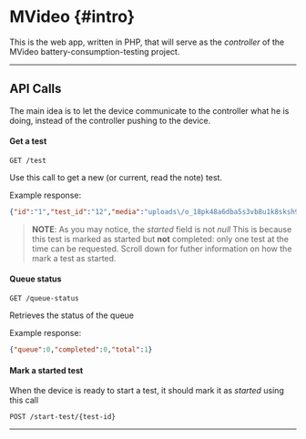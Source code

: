 MVideo	{#intro}
=====================

This is the web app, written in PHP, that will serve as the *controller* of the MVideo battery-consumption-testing project.

----------


API Calls
---------
The main idea is to let the device communicate to the controller what he is doing, instead of the controller pushing to the device.

> 


#### <i class="icon-file"></i> Get a test
``` 
GET /test
```
Use this call to get a new (or current, read the note) test.

Example response:
```json
{"id":"1","test_id":"12","media":"uploads\/o_18pk48a6dba5s3vb8u1k8sksh9.jpg","brightness":"80","network":"wifi","signal_strenght":"100","volume":"0","started":"2014-06-16 08:38:09","completed":null,"created_at":"2014-06-04 19:03:59","updated_at":"2014-06-16 08:38:09"}
```

> **NOTE**: As you may notice, the *started* field is not *null*
This is because this test is marked as started but **not** completed: only one test at the time can be requested.
Scroll down for futher information on how the mark a test as started.


#### <i class="icon-search"></i> Queue status
``` 
GET /queue-status
```
Retrieves the status of the queue

Example response:
```json
{"queue":0,"completed":0,"total":1}
```

#### <i class="icon-pencil"></i> Mark a started test

When the device is ready to start a test, it should mark it as *started* using this call
``` 
POST /start-test/{test-id}
```

----------